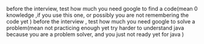 before the interview, test how much you need google to find a code(mean 0 knowledge ,if you use this one, or possibly you are not remembering the code yet  )
before the interview , test how much you need google to solve a problem(mean not practicing enough yet try harder to understand java because you are a problem solver, and you just not ready yet for java )

